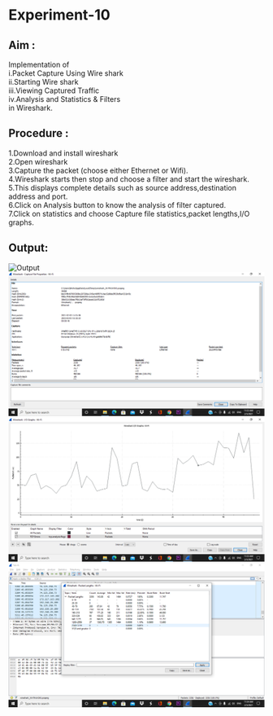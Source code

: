 # Experiment-10
## Aim :
Implementation of  
i.Packet Capture Using Wire shark  
ii.Starting Wire shark  
iii.Viewing Captured Traffic  
iv.Analysis and Statistics & Filters  
in Wireshark.

## Procedure :
1.Download and install wireshark  
2.Open wireshark  
3.Capture the packet (choose either Ethernet or Wifi).  
4.Wireshark starts then stop and choose a filter and start the wireshark.  
5.This displays complete details such as source address,destination address and port.  
6.Click on Analysis button to know the analysis of filter captured.  
7.Click on statistics and choose Capture file statistics,packet lengths,I/O graphs.  

## Output:
![Output](Cpaturedtraffic.png)
![Output](FileProperties.png)
![Output](IOGraphs.png)
![Output](PacketLengths.png)
